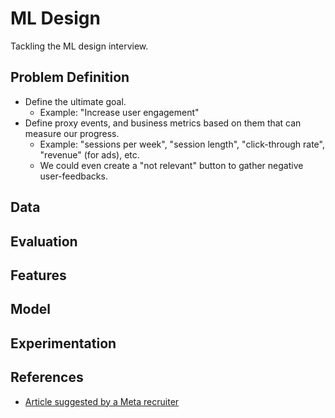 # ML Design

Tackling the ML design interview.

## Problem Definition

- Define the ultimate goal.
  - Example: "Increase user engagement"
- Define proxy events, and business metrics based on them that can measure our progress.
  - Example: "sessions per week", "session length", "click-through rate", "revenue" (for ads), etc.
  - We could even create a "not relevant" button to gather negative user-feedbacks.

## Data


## Evaluation


## Features


## Model


## Experimentation


## References

- [Article suggested by a Meta recruiter](https://medium.com/@nrkivar/facebook-field-guide-to-ml-3056900e7930)

